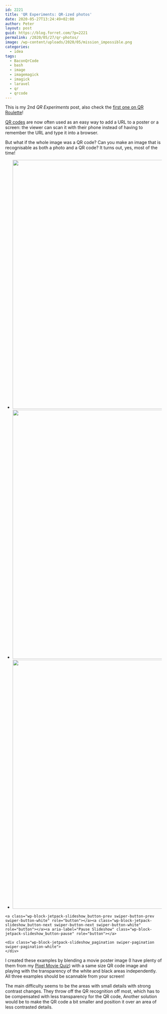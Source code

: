 ```yaml
---
id: 2221
title: 'QR Experiments: QR-ized photos'
date: 2020-05-27T13:24:49+02:00
author: Peter
layout: post
guid: https://blog.forret.com/?p=2221
permalink: /2020/05/27/qr-photos/
image: /wp-content/uploads/2020/05/mission_impossible.png
categories:
  - idea
tags:
  - BaconQrCode
  - bash
  - image
  - imagemagick
  - imagick
  - laravel
  - qr
  - qrcode
---
```

<p class="has-text-align-center">
  This is my 2nd <em>QR Experiments</em> post, also check the <a href="https://blog.forret.com/2020/05/25/qr-experiments-qroulette/">first one on QR Roulette</a>!
</p>

[QR codes](https://en.wikipedia.org/wiki/QR_code) are now often used as an easy way to add a URL to a poster or a screen: the viewer can scan it with their phone instead of having to remember the URL and type it into a browser. 

But what if the whole image was a QR code? Can you make an image that is recognisable as both a photo and a QR code? It turns out, yes, most of the time!

<div class="wp-block-jetpack-slideshow aligncenter" data-effect="slide">
  <div class="wp-block-jetpack-slideshow_container swiper-container">
    <ul class="wp-block-jetpack-slideshow_swiper-wrapper swiper-wrapper">
      <li class="wp-block-jetpack-slideshow_slide swiper-slide">
         <img  width="798" height="800" alt="" class="wp-block-jetpack-slideshow_image wp-image-2222" data-id="2222" src="https://blog.forret.com/wp-content/uploads/2020/05/et_1982.png" srcset="https://blog.forret.com/wp-content/uploads/2020/05/et_1982.png 798w, https://blog.forret.com/wp-content/uploads/2020/05/et_1982-300x300.png 300w, https://blog.forret.com/wp-content/uploads/2020/05/et_1982-150x150.png 150w, https://blog.forret.com/wp-content/uploads/2020/05/et_1982-768x770.png 768w, https://blog.forret.com/wp-content/uploads/2020/05/et_1982-50x50.png 50w" sizes="(max-width: 798px) 100vw, 798px" /> 
      </li>
      <li class="wp-block-jetpack-slideshow_slide swiper-slide">
         <img  width="799" height="800" alt="" class="wp-block-jetpack-slideshow_image wp-image-2223" data-id="2223" src="https://blog.forret.com/wp-content/uploads/2020/05/mission_impossible.png" srcset="https://blog.forret.com/wp-content/uploads/2020/05/mission_impossible.png 799w, https://blog.forret.com/wp-content/uploads/2020/05/mission_impossible-300x300.png 300w, https://blog.forret.com/wp-content/uploads/2020/05/mission_impossible-150x150.png 150w, https://blog.forret.com/wp-content/uploads/2020/05/mission_impossible-768x769.png 768w, https://blog.forret.com/wp-content/uploads/2020/05/mission_impossible-50x50.png 50w" sizes="(max-width: 799px) 100vw, 799px" /> 
      </li>
      <li class="wp-block-jetpack-slideshow_slide swiper-slide">
         <img  width="800" height="800" alt="" class="wp-block-jetpack-slideshow_image wp-image-2224" data-id="2224" src="https://blog.forret.com/wp-content/uploads/2020/05/red_sparrow_2018.png" srcset="https://blog.forret.com/wp-content/uploads/2020/05/red_sparrow_2018.png 800w, https://blog.forret.com/wp-content/uploads/2020/05/red_sparrow_2018-300x300.png 300w, https://blog.forret.com/wp-content/uploads/2020/05/red_sparrow_2018-150x150.png 150w, https://blog.forret.com/wp-content/uploads/2020/05/red_sparrow_2018-768x768.png 768w, https://blog.forret.com/wp-content/uploads/2020/05/red_sparrow_2018-50x50.png 50w" sizes="(max-width: 800px) 100vw, 800px" /> 
      </li>
    </ul>
    
    <a class="wp-block-jetpack-slideshow_button-prev swiper-button-prev swiper-button-white" role="button"></a><a class="wp-block-jetpack-slideshow_button-next swiper-button-next swiper-button-white" role="button"></a><a aria-label="Pause Slideshow" class="wp-block-jetpack-slideshow_button-pause" role="button"></a>
    
    <div class="wp-block-jetpack-slideshow_pagination swiper-pagination swiper-pagination-white">
    </div>
  </div>
</div>

I created these examples by blending a movie poster image (I have plenty of them from my [Pixel Movie Quiz](https://blog.forret.com/2020/05/07/making-the-pixel-movie-quiz/)) with a same size QR code image and playing with the transparency of the white and black areas independently. All three examples should be scannable from your screen!

The main difficulty seems to be the areas with small details with strong contrast changes. They throw off the QR recognition off most, which has to be compensated with less transparency for the QR code, Another solution would be to make the QR code a bit smaller and position it over an area of less contrasted details.